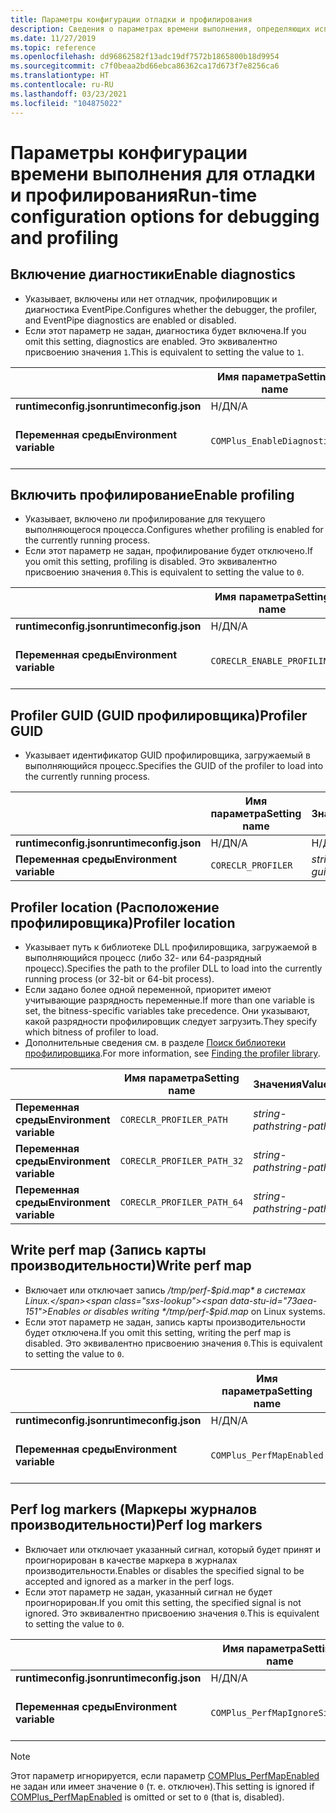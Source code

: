 ```yaml
---
title: Параметры конфигурации отладки и профилирования
description: Сведения о параметрах времени выполнения, определяющих использование отладки и профилирования для приложений .NET Core.
ms.date: 11/27/2019
ms.topic: reference
ms.openlocfilehash: dd96862582f13adc19df7572b1865800b18d9954
ms.sourcegitcommit: c7f0beaa2bd66ebca86362ca17d673f7e8256ca6
ms.translationtype: HT
ms.contentlocale: ru-RU
ms.lasthandoff: 03/23/2021
ms.locfileid: "104875022"
---
```

# <a name="run-time-configuration-options-for-debugging-and-profiling"></a><span data-ttu-id="73aea-103">Параметры конфигурации времени выполнения для отладки и профилирования</span><span class="sxs-lookup"><span data-stu-id="73aea-103">Run-time configuration options for debugging and profiling</span></span>

## <a name="enable-diagnostics"></a><span data-ttu-id="73aea-104">Включение диагностики</span><span class="sxs-lookup"><span data-stu-id="73aea-104">Enable diagnostics</span></span>

- <span data-ttu-id="73aea-105">Указывает, включены или нет отладчик, профилировщик и диагностика EventPipe.</span><span class="sxs-lookup"><span data-stu-id="73aea-105">Configures whether the debugger, the profiler, and EventPipe diagnostics are enabled or disabled.</span></span>
- <span data-ttu-id="73aea-106">Если этот параметр не задан, диагностика будет включена.</span><span class="sxs-lookup"><span data-stu-id="73aea-106">If you omit this setting, diagnostics are enabled.</span></span> <span data-ttu-id="73aea-107">Это эквивалентно присвоению значения `1`.</span><span class="sxs-lookup"><span data-stu-id="73aea-107">This is equivalent to setting the value to `1`.</span></span>

| | <span data-ttu-id="73aea-108">Имя параметра</span><span class="sxs-lookup"><span data-stu-id="73aea-108">Setting name</span></span> | <span data-ttu-id="73aea-109">Значения</span><span class="sxs-lookup"><span data-stu-id="73aea-109">Values</span></span> |
| - | - | - |
| <span data-ttu-id="73aea-110">**runtimeconfig.json**</span><span class="sxs-lookup"><span data-stu-id="73aea-110">**runtimeconfig.json**</span></span> | <span data-ttu-id="73aea-111">Н/Д</span><span class="sxs-lookup"><span data-stu-id="73aea-111">N/A</span></span> | <span data-ttu-id="73aea-112">Н/Д</span><span class="sxs-lookup"><span data-stu-id="73aea-112">N/A</span></span> |
| <span data-ttu-id="73aea-113">**Переменная среды**</span><span class="sxs-lookup"><span data-stu-id="73aea-113">**Environment variable**</span></span> | `COMPlus_EnableDiagnostics` | <span data-ttu-id="73aea-114">`1` — включено</span><span class="sxs-lookup"><span data-stu-id="73aea-114">`1` - enabled</span></span><br/><span data-ttu-id="73aea-115">`0` — отключено</span><span class="sxs-lookup"><span data-stu-id="73aea-115">`0` - disabled</span></span> |

## <a name="enable-profiling"></a><span data-ttu-id="73aea-116">Включить профилирование</span><span class="sxs-lookup"><span data-stu-id="73aea-116">Enable profiling</span></span>

- <span data-ttu-id="73aea-117">Указывает, включено ли профилирование для текущего выполняющегося процесса.</span><span class="sxs-lookup"><span data-stu-id="73aea-117">Configures whether profiling is enabled for the currently running process.</span></span>
- <span data-ttu-id="73aea-118">Если этот параметр не задан, профилирование будет отключено.</span><span class="sxs-lookup"><span data-stu-id="73aea-118">If you omit this setting, profiling is disabled.</span></span> <span data-ttu-id="73aea-119">Это эквивалентно присвоению значения `0`.</span><span class="sxs-lookup"><span data-stu-id="73aea-119">This is equivalent to setting the value to `0`.</span></span>

| | <span data-ttu-id="73aea-120">Имя параметра</span><span class="sxs-lookup"><span data-stu-id="73aea-120">Setting name</span></span> | <span data-ttu-id="73aea-121">Значения</span><span class="sxs-lookup"><span data-stu-id="73aea-121">Values</span></span> |
| - | - | - |
| <span data-ttu-id="73aea-122">**runtimeconfig.json**</span><span class="sxs-lookup"><span data-stu-id="73aea-122">**runtimeconfig.json**</span></span> | <span data-ttu-id="73aea-123">Н/Д</span><span class="sxs-lookup"><span data-stu-id="73aea-123">N/A</span></span> | <span data-ttu-id="73aea-124">Н/Д</span><span class="sxs-lookup"><span data-stu-id="73aea-124">N/A</span></span> |
| <span data-ttu-id="73aea-125">**Переменная среды**</span><span class="sxs-lookup"><span data-stu-id="73aea-125">**Environment variable**</span></span> | `CORECLR_ENABLE_PROFILING` | <span data-ttu-id="73aea-126">`0` — отключено</span><span class="sxs-lookup"><span data-stu-id="73aea-126">`0` - disabled</span></span><br/><span data-ttu-id="73aea-127">`1` — включено</span><span class="sxs-lookup"><span data-stu-id="73aea-127">`1` - enabled</span></span> |

## <a name="profiler-guid"></a><span data-ttu-id="73aea-128">Profiler GUID (GUID профилировщика)</span><span class="sxs-lookup"><span data-stu-id="73aea-128">Profiler GUID</span></span>

- <span data-ttu-id="73aea-129">Указывает идентификатор GUID профилировщика, загружаемый в выполняющийся процесс.</span><span class="sxs-lookup"><span data-stu-id="73aea-129">Specifies the GUID of the profiler to load into the currently running process.</span></span>

| | <span data-ttu-id="73aea-130">Имя параметра</span><span class="sxs-lookup"><span data-stu-id="73aea-130">Setting name</span></span> | <span data-ttu-id="73aea-131">Значения</span><span class="sxs-lookup"><span data-stu-id="73aea-131">Values</span></span> |
| - | - | - |
| <span data-ttu-id="73aea-132">**runtimeconfig.json**</span><span class="sxs-lookup"><span data-stu-id="73aea-132">**runtimeconfig.json**</span></span> | <span data-ttu-id="73aea-133">Н/Д</span><span class="sxs-lookup"><span data-stu-id="73aea-133">N/A</span></span> | <span data-ttu-id="73aea-134">Н/Д</span><span class="sxs-lookup"><span data-stu-id="73aea-134">N/A</span></span> |
| <span data-ttu-id="73aea-135">**Переменная среды**</span><span class="sxs-lookup"><span data-stu-id="73aea-135">**Environment variable**</span></span> | `CORECLR_PROFILER` | <span data-ttu-id="73aea-136">*string-guid*</span><span class="sxs-lookup"><span data-stu-id="73aea-136">*string-guid*</span></span> |

## <a name="profiler-location"></a><span data-ttu-id="73aea-137">Profiler location (Расположение профилировщика)</span><span class="sxs-lookup"><span data-stu-id="73aea-137">Profiler location</span></span>

- <span data-ttu-id="73aea-138">Указывает путь к библиотеке DLL профилировщика, загружаемой в выполняющийся процесс (либо 32- или 64-разрядный процесс).</span><span class="sxs-lookup"><span data-stu-id="73aea-138">Specifies the path to the profiler DLL to load into the currently running process (or 32-bit or 64-bit process).</span></span>
- <span data-ttu-id="73aea-139">Если задано более одной переменной, приоритет имеют учитывающие разрядность переменные.</span><span class="sxs-lookup"><span data-stu-id="73aea-139">If more than one variable is set, the bitness-specific variables take precedence.</span></span> <span data-ttu-id="73aea-140">Они указывают, какой разрядности профилировщик следует загрузить.</span><span class="sxs-lookup"><span data-stu-id="73aea-140">They specify which bitness of profiler to load.</span></span>
- <span data-ttu-id="73aea-141">Дополнительные сведения см. в разделе [Поиск библиотеки профилировщика](https://github.com/dotnet/runtime/blob/main/docs/design/coreclr/profiling/Profiler%20Loading.md).</span><span class="sxs-lookup"><span data-stu-id="73aea-141">For more information, see [Finding the profiler library](https://github.com/dotnet/runtime/blob/main/docs/design/coreclr/profiling/Profiler%20Loading.md).</span></span>

| | <span data-ttu-id="73aea-142">Имя параметра</span><span class="sxs-lookup"><span data-stu-id="73aea-142">Setting name</span></span> | <span data-ttu-id="73aea-143">Значения</span><span class="sxs-lookup"><span data-stu-id="73aea-143">Values</span></span> |
| - | - | - |
| <span data-ttu-id="73aea-144">**Переменная среды**</span><span class="sxs-lookup"><span data-stu-id="73aea-144">**Environment variable**</span></span> | `CORECLR_PROFILER_PATH` | <span data-ttu-id="73aea-145">*string-path*</span><span class="sxs-lookup"><span data-stu-id="73aea-145">*string-path*</span></span> |
| <span data-ttu-id="73aea-146">**Переменная среды**</span><span class="sxs-lookup"><span data-stu-id="73aea-146">**Environment variable**</span></span> | `CORECLR_PROFILER_PATH_32` | <span data-ttu-id="73aea-147">*string-path*</span><span class="sxs-lookup"><span data-stu-id="73aea-147">*string-path*</span></span> |
| <span data-ttu-id="73aea-148">**Переменная среды**</span><span class="sxs-lookup"><span data-stu-id="73aea-148">**Environment variable**</span></span> | `CORECLR_PROFILER_PATH_64` | <span data-ttu-id="73aea-149">*string-path*</span><span class="sxs-lookup"><span data-stu-id="73aea-149">*string-path*</span></span> |

## <a name="write-perf-map"></a><span data-ttu-id="73aea-150">Write perf map (Запись карты производительности)</span><span class="sxs-lookup"><span data-stu-id="73aea-150">Write perf map</span></span>

- <span data-ttu-id="73aea-151">Включает или отключает запись */tmp/perf-$pid.map* в системах Linux.</span><span class="sxs-lookup"><span data-stu-id="73aea-151">Enables or disables writing */tmp/perf-$pid.map* on Linux systems.</span></span>
- <span data-ttu-id="73aea-152">Если этот параметр не задан, запись карты производительности будет отключена.</span><span class="sxs-lookup"><span data-stu-id="73aea-152">If you omit this setting, writing the perf map is disabled.</span></span> <span data-ttu-id="73aea-153">Это эквивалентно присвоению значения `0`.</span><span class="sxs-lookup"><span data-stu-id="73aea-153">This is equivalent to setting the value to `0`.</span></span>

| | <span data-ttu-id="73aea-154">Имя параметра</span><span class="sxs-lookup"><span data-stu-id="73aea-154">Setting name</span></span> | <span data-ttu-id="73aea-155">Значения</span><span class="sxs-lookup"><span data-stu-id="73aea-155">Values</span></span> |
| - | - | - |
| <span data-ttu-id="73aea-156">**runtimeconfig.json**</span><span class="sxs-lookup"><span data-stu-id="73aea-156">**runtimeconfig.json**</span></span> | <span data-ttu-id="73aea-157">Н/Д</span><span class="sxs-lookup"><span data-stu-id="73aea-157">N/A</span></span> | <span data-ttu-id="73aea-158">Н/Д</span><span class="sxs-lookup"><span data-stu-id="73aea-158">N/A</span></span> |
| <span data-ttu-id="73aea-159">**Переменная среды**</span><span class="sxs-lookup"><span data-stu-id="73aea-159">**Environment variable**</span></span> | `COMPlus_PerfMapEnabled` | <span data-ttu-id="73aea-160">`0` — отключено</span><span class="sxs-lookup"><span data-stu-id="73aea-160">`0` - disabled</span></span><br/><span data-ttu-id="73aea-161">`1` — включено</span><span class="sxs-lookup"><span data-stu-id="73aea-161">`1` - enabled</span></span> |

## <a name="perf-log-markers"></a><span data-ttu-id="73aea-162">Perf log markers (Маркеры журналов производительности)</span><span class="sxs-lookup"><span data-stu-id="73aea-162">Perf log markers</span></span>

- <span data-ttu-id="73aea-163">Включает или отключает указанный сигнал, который будет принят и проигнорирован в качестве маркера в журналах производительности.</span><span class="sxs-lookup"><span data-stu-id="73aea-163">Enables or disables the specified signal to be accepted and ignored as a marker in the perf logs.</span></span>
- <span data-ttu-id="73aea-164">Если этот параметр не задан, указанный сигнал не будет проигнорирован.</span><span class="sxs-lookup"><span data-stu-id="73aea-164">If you omit this setting, the specified signal is not ignored.</span></span> <span data-ttu-id="73aea-165">Это эквивалентно присвоению значения `0`.</span><span class="sxs-lookup"><span data-stu-id="73aea-165">This is equivalent to setting the value to `0`.</span></span>

| | <span data-ttu-id="73aea-166">Имя параметра</span><span class="sxs-lookup"><span data-stu-id="73aea-166">Setting name</span></span> | <span data-ttu-id="73aea-167">Значения</span><span class="sxs-lookup"><span data-stu-id="73aea-167">Values</span></span> |
| - | - | - |
| <span data-ttu-id="73aea-168">**runtimeconfig.json**</span><span class="sxs-lookup"><span data-stu-id="73aea-168">**runtimeconfig.json**</span></span> | <span data-ttu-id="73aea-169">Н/Д</span><span class="sxs-lookup"><span data-stu-id="73aea-169">N/A</span></span> | <span data-ttu-id="73aea-170">Н/Д</span><span class="sxs-lookup"><span data-stu-id="73aea-170">N/A</span></span> |
| <span data-ttu-id="73aea-171">**Переменная среды**</span><span class="sxs-lookup"><span data-stu-id="73aea-171">**Environment variable**</span></span> | `COMPlus_PerfMapIgnoreSignal` | <span data-ttu-id="73aea-172">`0` — отключено</span><span class="sxs-lookup"><span data-stu-id="73aea-172">`0` - disabled</span></span><br/><span data-ttu-id="73aea-173">`1` — включено</span><span class="sxs-lookup"><span data-stu-id="73aea-173">`1` - enabled</span></span> |

> [!NOTE]
> <span data-ttu-id="73aea-174">Этот параметр игнорируется, если параметр [COMPlus_PerfMapEnabled](#write-perf-map) не задан или имеет значение `0` (т. е. отключен).</span><span class="sxs-lookup"><span data-stu-id="73aea-174">This setting is ignored if [COMPlus_PerfMapEnabled](#write-perf-map) is omitted or set to `0` (that is, disabled).</span></span>
